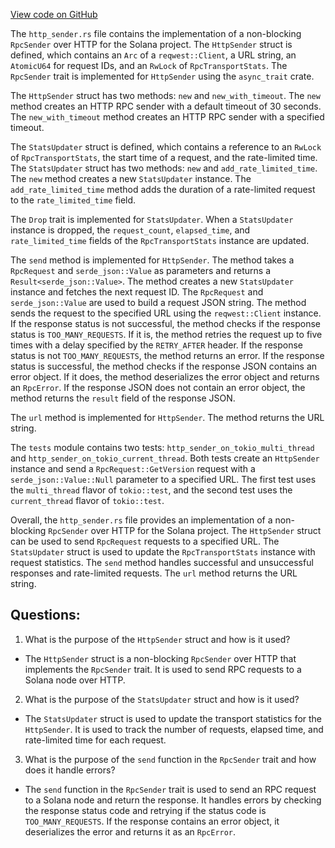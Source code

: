 [View code on GitHub](https://github.com/solana-labs/solana/blob/master/rpc-client/src/http_sender.rs)

The `http_sender.rs` file contains the implementation of a non-blocking `RpcSender` over HTTP for the Solana project. The `HttpSender` struct is defined, which contains an `Arc` of a `reqwest::Client`, a URL string, an `AtomicU64` for request IDs, and an `RwLock` of `RpcTransportStats`. The `RpcSender` trait is implemented for `HttpSender` using the `async_trait` crate. 

The `HttpSender` struct has two methods: `new` and `new_with_timeout`. The `new` method creates an HTTP RPC sender with a default timeout of 30 seconds. The `new_with_timeout` method creates an HTTP RPC sender with a specified timeout. 

The `StatsUpdater` struct is defined, which contains a reference to an `RwLock` of `RpcTransportStats`, the start time of a request, and the rate-limited time. The `StatsUpdater` struct has two methods: `new` and `add_rate_limited_time`. The `new` method creates a new `StatsUpdater` instance. The `add_rate_limited_time` method adds the duration of a rate-limited request to the `rate_limited_time` field. 

The `Drop` trait is implemented for `StatsUpdater`. When a `StatsUpdater` instance is dropped, the `request_count`, `elapsed_time`, and `rate_limited_time` fields of the `RpcTransportStats` instance are updated. 

The `send` method is implemented for `HttpSender`. The method takes a `RpcRequest` and `serde_json::Value` as parameters and returns a `Result<serde_json::Value>`. The method creates a new `StatsUpdater` instance and fetches the next request ID. The `RpcRequest` and `serde_json::Value` are used to build a request JSON string. The method sends the request to the specified URL using the `reqwest::Client` instance. If the response status is not successful, the method checks if the response status is `TOO_MANY_REQUESTS`. If it is, the method retries the request up to five times with a delay specified by the `RETRY_AFTER` header. If the response status is not `TOO_MANY_REQUESTS`, the method returns an error. If the response status is successful, the method checks if the response JSON contains an error object. If it does, the method deserializes the error object and returns an `RpcError`. If the response JSON does not contain an error object, the method returns the `result` field of the response JSON. 

The `url` method is implemented for `HttpSender`. The method returns the URL string. 

The `tests` module contains two tests: `http_sender_on_tokio_multi_thread` and `http_sender_on_tokio_current_thread`. Both tests create an `HttpSender` instance and send a `RpcRequest::GetVersion` request with a `serde_json::Value::Null` parameter to a specified URL. The first test uses the `multi_thread` flavor of `tokio::test`, and the second test uses the `current_thread` flavor of `tokio::test`. 

Overall, the `http_sender.rs` file provides an implementation of a non-blocking `RpcSender` over HTTP for the Solana project. The `HttpSender` struct can be used to send `RpcRequest` requests to a specified URL. The `StatsUpdater` struct is used to update the `RpcTransportStats` instance with request statistics. The `send` method handles successful and unsuccessful responses and rate-limited requests. The `url` method returns the URL string.
## Questions: 
 1. What is the purpose of the `HttpSender` struct and how is it used?
- The `HttpSender` struct is a non-blocking `RpcSender` over HTTP that implements the `RpcSender` trait. It is used to send RPC requests to a Solana node over HTTP.

2. What is the purpose of the `StatsUpdater` struct and how is it used?
- The `StatsUpdater` struct is used to update the transport statistics for the `HttpSender`. It is used to track the number of requests, elapsed time, and rate-limited time for each request.

3. What is the purpose of the `send` function in the `RpcSender` trait and how does it handle errors?
- The `send` function in the `RpcSender` trait is used to send an RPC request to a Solana node and return the response. It handles errors by checking the response status code and retrying if the status code is `TOO_MANY_REQUESTS`. If the response contains an error object, it deserializes the error and returns it as an `RpcError`.